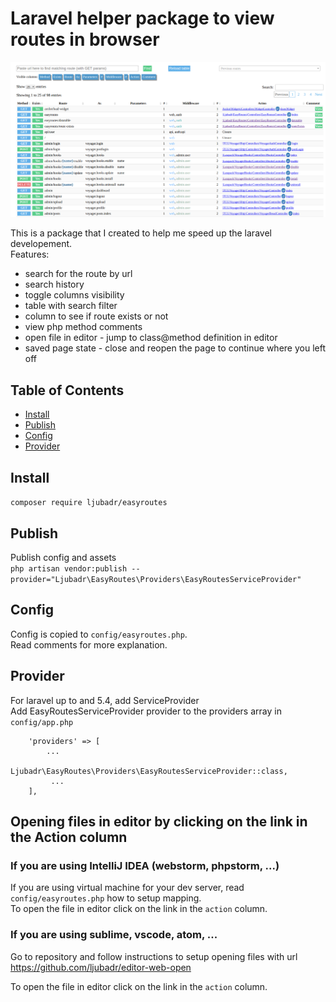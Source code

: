 # Laravel helper package to view routes in browser

![Screenshot](/screenshot.png?raw=true "Screenshot with laravel voyager")

This is a package that I created to help me speed up the laravel developement.  
Features:
- search for the route by url
- search history
- toggle columns visibility
- table with search filter
- column to see if route exists or not
- view php method comments
- open file in editor - jump to class@method definition in editor
- saved page state - close and reopen the page to continue where you left off

## Table of Contents
* [Install](#install)
* [Publish](#publish)
* [Config](#config)
* [Provider](#provider)

## Install
`composer require ljubadr/easyroutes`

## Publish
Publish config and assets  
`php artisan vendor:publish --provider="Ljubadr\EasyRoutes\Providers\EasyRoutesServiceProvider"`

## Config
Config is copied to `config/easyroutes.php`.  
Read comments for more explanation.

## Provider
For laravel up to and 5.4, add ServiceProvider  
Add EasyRoutesServiceProvider provider to the providers array in `config/app.php`  

```
    'providers' => [
        ...
         Ljubadr\EasyRoutes\Providers\EasyRoutesServiceProvider::class,
         ...
    ],
```

## Opening files in editor by clicking on the link in the Action column

### If you are using IntelliJ IDEA (webstorm, phpstorm, ...)  
If you are using virtual machine for your dev server, read `config/easyroutes.php` how to setup mapping.  
To open the file in editor click on the link in the `action` column.

### If you are using sublime, vscode, atom, ...  
Go to repository and follow instructions to setup opening files with url  
https://github.com/ljubadr/editor-web-open

To open the file in editor click on the link in the `action` column.
